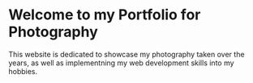 # Welcome to my Portfolio for Photography
This website is dedicated to showcase my photography taken over the years, as well as implementning my web development skills into my hobbies.
